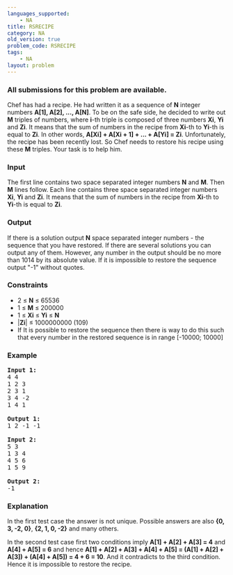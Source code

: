 ```yaml
---
languages_supported:
    - NA
title: RSRECIPE
category: NA
old_version: true
problem_code: RSRECIPE
tags:
    - NA
layout: problem
---
```

###  All submissions for this problem are available. 

Chef has had a recipe. He had written it as a sequence of **N** integer numbers **A\[1\], A\[2\], ..., A\[N\]**. To be on the safe side, he decided to write out **M** triples of numbers, where **i**-th triple is composed of three numbers **Xi**, **Yi** and **Zi**. It means that the sum of numbers in the recipe from **Xi**-th to **Yi**-th is equal to **Zi**. In other words, **A\[Xi\] + A\[Xi + 1\] + ... + A\[Yi\] = Zi**. Unfortunately, the recipe has been recently lost. So Chef needs to restore his recipe using these **M** triples. Your task is to help him.

### Input

The first line contains two space separated integer numbers **N** and **M**.
Then **M** lines follow. Each line contains three space separated integer numbers **Xi**, **Yi** and **Zi**. It means that the sum of numbers in the recipe from **Xi**-th to **Yi**-th is equal to **Zi**.

### Output

If there is a solution output **N** space separated integer numbers - the sequence that you have restored. If there are several solutions you can output any of them. However, any number in the output should be no more than 1014 by its absolute value. If it is impossible to restore the sequence output "-1" without quotes.

### Constraints

- 2 ≤ **N** ≤ 65536
- 1 ≤ **M** ≤ 200000
- 1 ≤ **Xi** ≤ **Yi** ≤ **N**
- |**Zi**| ≤ 1000000000 (109)
- If It is possible to restore the sequence then there is way to do this such that every number in the restored sequence is in range \[-10000; 10000\]


### Example

<pre>
<b>Input 1:</b>
4 4
1 2 3
2 3 1
3 4 -2
1 4 1                                                                            

<b>Output 1:</b>
1 2 -1 -1

<b>Input 2:</b>
5 3
1 3 4
4 5 6
1 5 9 

<b>Output 2:</b>
-1
</pre>
### Explanation

In the first test case the answer is not unique. Possible answers are also **{0, 3, -2, 0}**, **{2, 1, 0, -2}** and many others. 

In the second test case first two conditions imply **A\[1\] + A\[2\] + A\[3\] = 4** and **A\[4\] + A\[5\] = 6** and hence **A\[1\] + A\[2\] + A\[3\] + A\[4\] + A\[5\] = (A\[1\] + A\[2\] + A\[3\]) + (A\[4\] + A\[5\]) = 4 + 6 = 10**. And it contradicts to the third condition. Hence it is impossible to restore the recipe.
